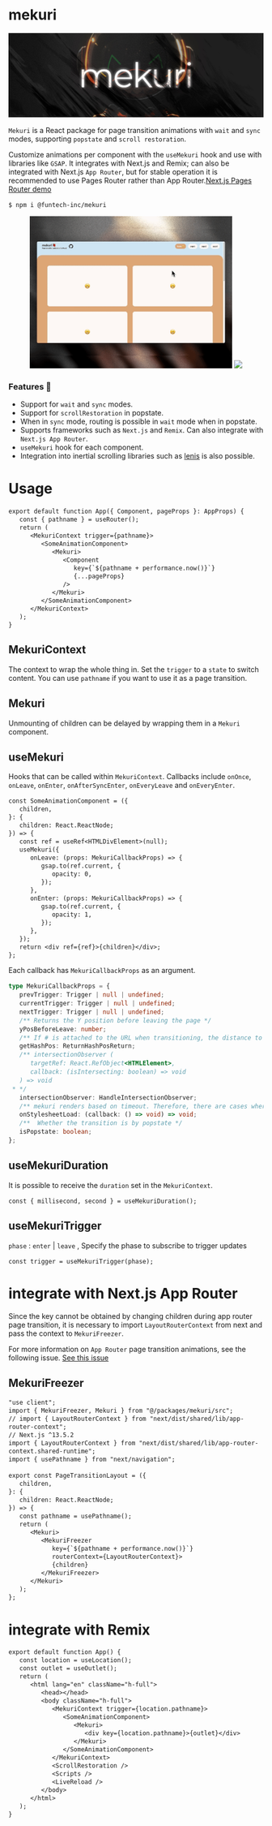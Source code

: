 # mekuri

![mekuri](public/app-head.jpg)

`Mekuri` is a React package for page transition animations with `wait` and `sync` modes, supporting `popstate` and `scroll restoration`.

Customize animations per component with the `useMekuri` hook and use with libraries like `GSAP`. It integrates with Next.js and Remix; can also be integrated with Next.js `App Router`, but for stable operation it is recommended to use Pages Router rather than App Router.[Next.js Pages Router demo](https://github.com/FunTechInc/mekuri-demo-pages)

```bash
$ npm i @funtech-inc/mekuri
```

<p align="middle">
  <a href="https://mekuri.vercel.app/"><img src="public/mekuri-desktop.gif" width="400"/></a>
  <a href="https://mekuri.vercel.app/"><img src="public/mekuri-mobile.gif" width="400"/></a>
</p>

### Features 📕

-  Support for `wait` and `sync` modes.
-  Support for `scrollRestoration` in popstate.
-  When in `sync` mode, routing is possible in `wait` mode when in popstate.
-  Supports frameworks such as `Next.js` and `Remix`. Can also integrate with `Next.js App Router`.
-  `useMekuri` hook for each component.
-  Integration into inertial scrolling libraries such as [lenis](https://github.com/darkroomengineering/lenis) is also possible.

# Usage

```tsx
export default function App({ Component, pageProps }: AppProps) {
   const { pathname } = useRouter();
   return (
      <MekuriContext trigger={pathname}>
         <SomeAnimationComponent>
            <Mekuri>
               <Component
                  key={`${pathname + performance.now()}`}
                  {...pageProps}
               />
            </Mekuri>
         </SomeAnimationComponent>
      </MekuriContext>
   );
}
```

## MekuriContext

The context to wrap the whole thing in. Set the `trigger` to a `state` to switch content. You can use `pathname` if you want to use it as a page transition.

## Mekuri

Unmounting of children can be delayed by wrapping them in a `Mekuri` component.

## useMekuri

Hooks that can be called within `MekuriContext`. Callbacks include `onOnce`, `onLeave`, `onEnter`, `onAfterSyncEnter`, `onEveryLeave` and `onEveryEnter`.

```tsx
const SomeAnimationComponent = ({
   children,
}: {
   children: React.ReactNode;
}) => {
   const ref = useRef<HTMLDivElement>(null);
   useMekuri({
      onLeave: (props: MekuriCallbackProps) => {
         gsap.to(ref.current, {
            opacity: 0,
         });
      },
      onEnter: (props: MekuriCallbackProps) => {
         gsap.to(ref.current, {
            opacity: 1,
         });
      },
   });
   return <div ref={ref}>{children}</div>;
};
```

Each callback has `MekuriCallbackProps` as an argument.

```ts
type MekuriCallbackProps = {
   prevTrigger: Trigger | null | undefined;
   currentTrigger: Trigger | null | undefined;
   nextTrigger: Trigger | null | undefined;
   /** Returns the Y position before leaving the page */
   yPosBeforeLeave: number;
   /** If # is attached to the URL when transitioning, the distance to that ID is returned. */
   getHashPos: ReturnHashPosReturn;
   /** intersectionObserver (
      targetRef: React.RefObject<HTMLElement>,
      callback: (isIntersecting: boolean) => void
   ) => void
 * */
   intersectionObserver: HandleIntersectionObserver;
   /** mekuri renders based on timeout. Therefore, there are cases where the next component is rendered before the chunked Stylesheet updated by Next.js is loaded. `onStylesheetLoad` ensures that functions are executed after the Stylesheet is loaded. `onStylesheetLoad` ensures that the function is executed after the Stylesheet is loaded */
   onStylesheetLoad: (callback: () => void) => void;
   /**  Whether the transition is by popstate */
   isPopstate: boolean;
};
```

## useMekuriDuration

It is possible to receive the `duration` set in the `MekuriContext`.

```tsx
const { millisecond, second } = useMekuriDuration();
```

## useMekuriTrigger

`phase` : `enter` | `leave` , Specify the phase to subscribe to trigger updates

```tsx
const trigger = useMekuriTrigger(phase);
```

# integrate with Next.js App Router

Since the key cannot be obtained by changing children during app router page transition, it is necessary to import `LayoutRouterContext` from next and pass the context to `MekuriFreezer`.

For more information on `App Router` page transition animations, see the following issue.
[See this issue](https://github.com/vercel/next.js/issues/49279#issuecomment-1675782002)

## MekuriFreezer

```tsx
"use client";
import { MekuriFreezer, Mekuri } from "@/packages/mekuri/src";
// import { LayoutRouterContext } from "next/dist/shared/lib/app-router-context";
// Next.js ^13.5.2
import { LayoutRouterContext } from "next/dist/shared/lib/app-router-context.shared-runtime";
import { usePathname } from "next/navigation";

export const PageTransitionLayout = ({
   children,
}: {
   children: React.ReactNode;
}) => {
   const pathname = usePathname();
   return (
      <Mekuri>
         <MekuriFreezer
            key={`${pathname + performance.now()}`}
            routerContext={LayoutRouterContext}>
            {children}
         </MekuriFreezer>
      </Mekuri>
   );
};
```

# integrate with Remix

```tsx
export default function App() {
   const location = useLocation();
   const outlet = useOutlet();
   return (
      <html lang="en" className="h-full">
         <head></head>
         <body className="h-full">
            <MekuriContext trigger={location.pathname}>
               <SomeAnimationComponent>
                  <Mekuri>
                     <div key={location.pathname}>{outlet}</div>
                  </Mekuri>
               </SomeAnimationComponent>
            </MekuriContext>
            <ScrollRestoration />
            <Scripts />
            <LiveReload />
         </body>
      </html>
   );
}
```
